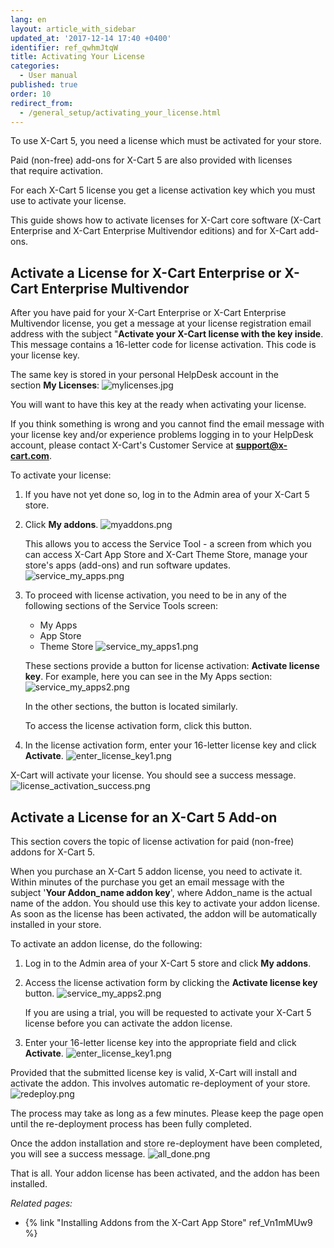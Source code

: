 ```yaml
---
lang: en
layout: article_with_sidebar
updated_at: '2017-12-14 17:40 +0400'
identifier: ref_qwhmJtqW
title: Activating Your License
categories:
  - User manual
published: true
order: 10
redirect_from:
  - /general_setup/activating_your_license.html
---
```

To use X-Cart 5, you need a license which must be activated for your store. 

Paid (non-free) add-ons for X-Cart 5 are also provided with licenses that require activation.

For each X-Cart 5 license you get a license activation key which you must use to activate your license. 

This guide shows how to activate licenses for X-Cart core software (X-Cart Enterprise and X-Cart Enterprise Multivendor editions) and for X-Cart add-ons.

## Activate a License for X-Cart Enterprise or X-Cart Enterprise Multivendor

After you have paid for your X-Cart Enterprise or X-Cart Enterprise Multivendor license, you get a message at your license registration email address with the subject "**Activate your X-Cart license with the key inside**. This message contains a 16-letter code for license activation. This code is your license key. 

The same key is stored in your personal HelpDesk account in the section **My Licenses**:
![mylicenses.jpg]({{site.baseurl}}/attachments/ref_qwhmJtqW/mylicenses.jpg)

You will want to have this key at the ready when activating your license. 

If you think something is wrong and you cannot find the email message with your license key and/or experience problems logging in to your HelpDesk account, please contact X-Cart's Customer Service at **[support@x-cart.com](mailto:support@x-cart.com)**.
 
To activate your license:

1. If you have not yet done so, log in to the Admin area of your X-Cart 5 store.

2. Click **My addons**.
   ![myaddons.png]({{site.baseurl}}/attachments/ref_qwhmJtqW/myaddons.png)
       
   This allows you to access the Service Tool - a screen from which you can access X-Cart App Store and X-Cart Theme Store, manage your store's apps (add-ons) and run software updates. 
   ![service_my_apps.png]({{site.baseurl}}/attachments/ref_qwhmJtqW/service_my_apps.png)

3. To proceed with license activation, you need to be in any of the following sections of the Service Tools screen:
   * My Apps 
   * App Store
   * Theme Store
   ![service_my_apps1.png]({{site.baseurl}}/attachments/ref_qwhmJtqW/service_my_apps1.png)
   
   These sections provide a button for license activation: **Activate license key**. For example, here you can see in the My Apps section:
   ![service_my_apps2.png]({{site.baseurl}}/attachments/ref_qwhmJtqW/service_my_apps2.png)
   
   In the other sections, the button is located similarly.
   
   To access the license activation form, click this button.

2. In the license activation form, enter your 16-letter license key and click **Activate**. 
   ![enter_license_key1.png]({{site.baseurl}}/attachments/ref_qwhmJtqW/enter_license_key1.png)


X-Cart will activate your license. You should see a success message.
   ![license_activation_success.png]({{site.baseurl}}/attachments/ref_qwhmJtqW/license_activation_success.png)
        

## Activate a License for an X-Cart 5 Add-on

This section covers the topic of license activation for paid (non-free) addons for X-Cart 5.

When you purchase an X-Cart 5 addon license, you need to activate it. Within minutes of the purchase you get an email message with the subject '**Your Addon_name addon key**', where Addon_name is the actual name of the addon. You should use this key to activate your addon license. As soon as the license has been activated, the addon will be automatically installed in your store.

To activate an addon license, do the following:

1.  Log in to the Admin area of your X-Cart 5 store and click **My addons**.

2.  Access the license activation form by clicking the **Activate license key** button. 
     ![service_my_apps2.png]({{site.baseurl}}/attachments/ref_qwhmJtqW/service_my_apps2.png)
   
    If you are using a trial, you will be requested to activate your X-Cart 5 license before you can activate the addon license.

3.  Enter your 16-letter license key into the appropriate field and click **Activate**.
    ![enter_license_key1.png]({{site.baseurl}}/attachments/ref_qwhmJtqW/enter_license_key1.png)

Provided that the submitted license key is valid, X-Cart will install and activate the addon. 
This involves automatic re-deployment of your store. 
![redeploy.png]({{site.baseurl}}/attachments/ref_qwhmJtqW/redeploy.png)

The process may take as long as a few minutes. Please keep the page open until the re-deployment process has been fully completed.

Once the addon installation and store re-deployment have been completed, you will see a success message. 
    ![all_done.png]({{site.baseurl}}/attachments/ref_qwhmJtqW/all_done.png)

That is all. Your addon license has been activated, and the addon has been installed. 

_Related pages:_

*   {% link "Installing Addons from the X-Cart App Store" ref_Vn1mMUw9 %}
